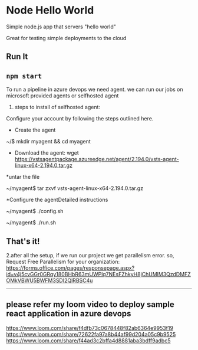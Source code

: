 # Node Hello World

Simple node.js app that servers "hello world"

Great for testing simple deployments to the cloud

## Run It

`npm start`
------------------------
To run a pipeline in azure devops we need agent. we can run our jobs on microsoft provided agents or selfhosted agent

1. steps to install of selfhosted agent:

Configure your account by following the steps outlined here.
	
* Create the agent 

~/$ mkdir myagent && cd myagent

* Download the agent: wget https://vstsagentpackage.azureedge.net/agent/2.194.0/vsts-agent-linux-x64-2.194.0.tar.gz

*untar the file

~/myagent$ tar zxvf vsts-agent-linux-x64-2.194.0.tar.gz

*Configure the agentDetailed instructions

~/myagent$ ./config.sh

~/myagent$ ./run.sh

That's it!
-----------------------
2.after all the setup, if we run our project we get parallelism error. 
  so, Request Free Parallelism for your organization: https://forms.office.com/pages/responsepage.aspx?id=v4j5cvGGr0GRqy180BHbR63mUWPlq7NEsFZhkyH8jChUMlM3QzdDMFZOMkVBWU5BWFM3SDI2QlRBSC4u
  
------------------------------  

## please refer my loom video to deploy sample react application in azure devops

https://www.loom.com/share/f4dfb73c0678448f82ab6364e9953f19
https://www.loom.com/share/72622fa97a8b44af99d204a05c9b9525 
https://www.loom.com/share/f44ad3c2bffa4d8881aba3bdff9adbc5
